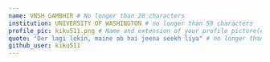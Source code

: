 ```yaml
---
name: VNSH GAMBHIR # No longer than 28 characters
institution: UNIVERSITY OF WASHINGTON # no longer than 58 characters
profile_pic: kiku511.png # Name and extension of your profile picture(ex. mona.png) The picture must be squared and 544px on width and height.
quote: "Der lagi lekin, maine ab hai jeena seekh liya" # no longer than 100 characters, avoid using quotes(") to guarantee the format remains the same.
github_user: kiku511
---
```

